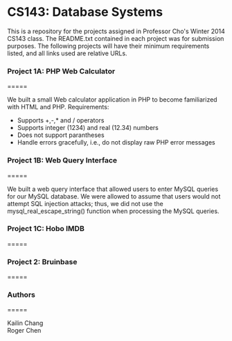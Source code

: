 CS143: Database Systems
=====

This is a repository for the projects assigned in Professor Cho's Winter 2014 CS143 class.
The README.txt contained in each project was for submission purposes.
The following projects will have their minimum requirements listed, and all links used
are relative URLs.

<h3> Project 1A: PHP Web Calculator </h3>
=====

We built a small Web calculator application in PHP to become familiarized with HTML and PHP.
Requirements: 
<ul>
<li> Supports +,-,* and / operators </li>
<li> Supports integer (1234) and real (12.34) numbers </li>
<li> Does not support parantheses </li>
<li> Handle errors gracefully, i.e., do not display raw PHP error messages </li>
</ul>

<h3> Project 1B: Web Query Interface </h3>
=====

We built a web query interface that allowed users to enter MySQL queries for our MySQL database.
We were allowed to assume that users would not attempt SQL injection attacks; thus, we did not use
the mysql_real_escape_string() function when processing the MySQL queries.

<h3> Project 1C: Hobo IMDB </h3>
=====


<h3> Project 2: Bruinbase </h3>
=====


<h3> Authors </h3>
=====

Kailin Chang <br/>
Roger Chen